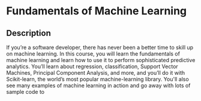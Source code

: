 # Fundamentals of Machine Learning
## Description
If you’re a software developer, there has never been a better time to skill up on machine learning. In this course, you will learn the fundamentals of machine learning and learn how to use it to perform sophisticated predictive analytics. You’ll learn about regression, classification, Support Vector Machines, Principal Component Analysis, and more, and you’ll do it with Scikit-learn, the world’s most popular machine-learning library. You'll also see many examples of machine learning in action and go away with lots of sample code to
